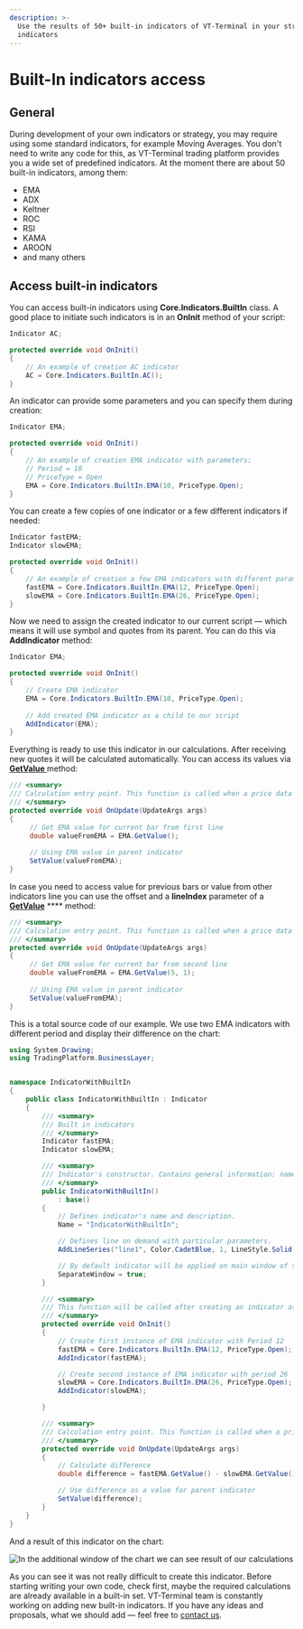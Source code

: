 ```yaml
---
description: >-
  Use the results of 50+ built-in indicators of VT-Terminal in your strategies and
  indicators
---
```


# Built-In indicators access

## General

During development of your own indicators or strategy, you may require using some standard indicators, for example Moving Averages. You don't need to write any code for this, as VT-Terminal trading platform provides you a wide set of predefined indicators. At the moment there are about 50 built-in indicators, among them:&#x20;

* EMA
* ADX
* Keltner
* ROC
* RSI
* KAMA
* AROON
* and many others

## Access built-in indicators

You can access built-in indicators using **Core.Indicators.BuiltIn** class. A good place to initiate such indicators is in an **OnInit** method of your script:

```csharp
Indicator AC;

protected override void OnInit()
{
    // An example of creation AC indicator
    AC = Core.Indicators.BuiltIn.AC();                
}
```

An indicator can provide some parameters and you can specify them during creation:

```csharp
Indicator EMA;

protected override void OnInit()
{
    // An example of creation EMA indicator with parameters: 
    // Period = 10
    // PriceType = Open
    EMA = Core.Indicators.BuiltIn.EMA(10, PriceType.Open);         
}
```

You can create a few copies of one indicator or a few different indicators if needed:

```csharp
Indicator fastEMA;
Indicator slowEMA;

protected override void OnInit()
{
    // An example of creation a few EMA indicators with different parameters     
    fastEMA = Core.Indicators.BuiltIn.EMA(12, PriceType.Open);         
    slowEMA = Core.Indicators.BuiltIn.EMA(26, PriceType.Open);         
}
```

Now we need to assign the created indicator to our current script — which means it will use symbol and quotes from its parent. You can do this via **AddIndicator** method:

```csharp
Indicator EMA;

protected override void OnInit()
{
    // Create EMA indicator
    EMA = Core.Indicators.BuiltIn.EMA(10, PriceType.Open);
             
    // Add created EMA indicator as a child to our script
    AddIndicator(EMA);
}
```

Everything is ready to use this indicator in our calculations. After receiving new quotes it will be calculated automatically. You can access its values via [**GetValue** ](http://api.quantower.com/docs/TradingPlatform.BusinessLayer.Indicator.html#TradingPlatform\_BusinessLayer\_Indicator\_GetValue\_System\_Int32\_System\_Int32\_TradingPlatform\_BusinessLayer\_SeekOriginHistory\_)method:

```csharp
/// <summary>
/// Calculation entry point. This function is called when a price data updates. 
/// </summary>
protected override void OnUpdate(UpdateArgs args)
{
     // Get EMA value for current bar from first line
     double valueFromEMA = EMA.GetValue();
     
     // Using EMA value in parent indicator
     SetValue(valueFromEMA);            
}
```

In case you need to access value for previous bars or value from other indicators line you can use the offset and a **lineIndex** parameter of a [**GetValue**](http://api.quantower.com/docs/TradingPlatform.BusinessLayer.Indicator.html#TradingPlatform\_BusinessLayer\_Indicator\_GetValue\_System\_Int32\_System\_Int32\_TradingPlatform\_BusinessLayer\_SeekOriginHistory\_) **** method:

```csharp
/// <summary>
/// Calculation entry point. This function is called when a price data updates. 
/// </summary>
protected override void OnUpdate(UpdateArgs args)
{
     // Get EMA value for current bar from second line
     double valueFromEMA = EMA.GetValue(5, 1);
     
     // Using EMA value in parent indicator
     SetValue(valueFromEMA);            
}
```

This is a total source code of our example. We use two EMA indicators with different period and display their difference on the chart:

```csharp
using System.Drawing;
using TradingPlatform.BusinessLayer;


namespace IndicatorWithBuiltIn
{   
	public class IndicatorWithBuiltIn : Indicator
    {
        /// <summary>
        /// Built in indicators
        /// </summary>
        Indicator fastEMA;
        Indicator slowEMA;

        /// <summary>
        /// Indicator's constructor. Contains general information: name, description, LineSeries etc. 
        /// </summary>
        public IndicatorWithBuiltIn()
            : base()
        {
            // Defines indicator's name and description.
            Name = "IndicatorWithBuiltIn";

            // Defines line on demand with particular parameters.
            AddLineSeries("line1", Color.CadetBlue, 1, LineStyle.Solid);

            // By default indicator will be applied on main window of the chart
            SeparateWindow = true;
        }

        /// <summary>
        /// This function will be called after creating an indicator as well as after its input params reset or chart (symbol or timeframe) updates.
        /// </summary>
        protected override void OnInit()
        {
            // Create first instance of EMA indicator with Period 12
            fastEMA = Core.Indicators.BuiltIn.EMA(12, PriceType.Open);
            AddIndicator(fastEMA);

            // Create second instance of EMA indicator with period 26
            slowEMA = Core.Indicators.BuiltIn.EMA(26, PriceType.Open);
            AddIndicator(slowEMA);

        }

        /// <summary>
        /// Calculation entry point. This function is called when a price data updates. 
        /// </summary>
        protected override void OnUpdate(UpdateArgs args)
        {
            // Calculate difference
            double difference = fastEMA.GetValue() - slowEMA.GetValue();

            // Use difference as a value for parent indicator
            SetValue(difference);
        }
    }
}

```

And a result of this indicator on the chart:

![In the additional window of the chart we can see result of our calculations](../.gitbook/assets/result.png)

As you can see it was not really difficult to create this indicator. Before starting writing your own code, check first, maybe the required calculations are already available in a built-in set. VT-Terminal team is constantly working on adding new built-in indicators. If you have any ideas and proposals, what we should add — feel free to [contact us](https://www.quantower.com/contact-us).

